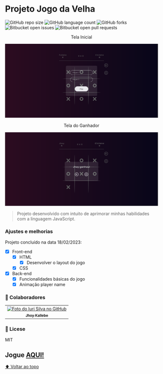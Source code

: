 # Projeto Jogo da Velha

![GitHub repo size](https://img.shields.io/github/repo-size/Jhoy-Kallebe/Jogo_da_Velha?style=for-the-badge)
![GitHub language count](https://img.shields.io/github/languages/count/Jhoy-Kallebe/Jogo_da_Velha?style=for-the-badge)
![GitHub forks](https://img.shields.io/github/forks/Jhoy-Kallebe/Jogo_da_Velha?style=for-the-badge)
![Bitbucket open issues](https://img.shields.io/bitbucket/issues/Jhoy-Kallebe/Jogo_da_Velha?style=for-the-badge)
![Bitbucket open pull requests](https://img.shields.io/bitbucket/pr-raw/Jhoy-Kallebe/Jogo_da_Velha?style=for-the-badge)

<p align="center">Tela Inicial</p>
<p align="center">
  <img src="play-game.png" width="600px;" alt="imagem tela inicial">
</p>
<p align="center">Tela do Ganhador</p>
<p align="center">
  <img src="game-win.png" width="600px;" alt="imagem tela ganhador">
</p>

> Projeto desenvolvido com intuito de aprimorar minhas habilidades com a linguagem JavaScript.
### Ajustes e melhorias
Projeto concluído na data 18/02/2023:

- [x] Front-end
  - [x] HTML
    - [x] Desenvolver o layout do jogo
  - [x] CSS
- [x] Back-end
  - [x] Funcionalidades básicas do jogo
  - [x] Animação player name

### 🤝 Colaboradores

<table>
  <tr>
    <td align="center">
      <a href="https://github.com/Jhoy-Kallebe">
        <img src="https://avatars.githubusercontent.com/u/98123726?v=4" width="100px;" alt="Foto do Iuri Silva no GitHub"/><br>
        <sub>
          <b>Jhoy Kallebe</b>
        </sub>
      </a>
    </td>
  </tr>
</table>

### 📝 Licese

MIT

## Jogue <a href="https://jhoy-kallebe.github.io/Jogo_da_Velha/app/src/">AQUI!</a>

[⬆ Voltar ao topo](#projeto-jogo-da-velha)<br>
